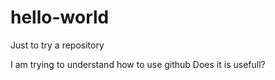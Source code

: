 # hello-world
Just to try a repository

I am trying to understand how to use github
Does it is usefull?
